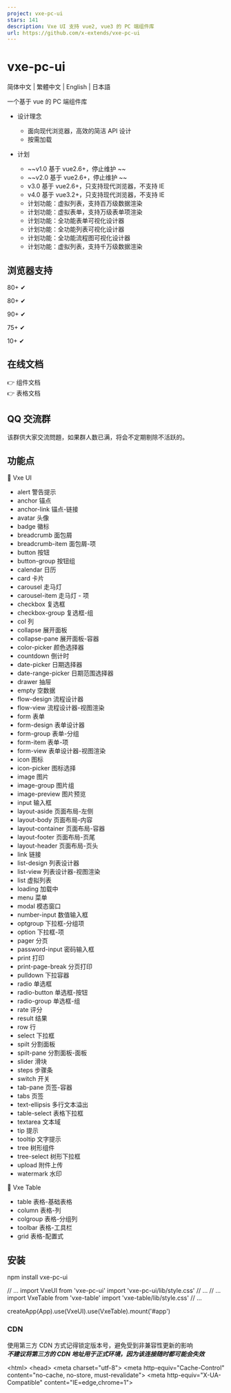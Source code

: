 ```yaml
---
project: vxe-pc-ui
stars: 141
description: Vxe UI 支持 vue2, vue3 的 PC 端组件库
url: https://github.com/x-extends/vxe-pc-ui
---
```


vxe-pc-ui
=========

简体中文 | 繁體中文 | English | 日本語

一个基于 vue 的 PC 端组件库

-   设计理念
    
    -   面向现代浏览器，高效的简洁 API 设计
    -   按需加载
-   计划
    
    -   ~~v1.0 基于 vue2.6+，停止维护 ~~
    -   ~~v2.0 基于 vue2.6+，停止维护 ~~
    -   v3.0 基于 vue2.6+，只支持现代浏览器，不支持 IE
    -   v4.0 基于 vue3.2+，只支持现代浏览器，不支持 IE
    -   计划功能：虚拟列表，支持百万级数据渲染
    -   计划功能：虚拟表单，支持万级表单项渲染
    -   计划功能：全功能表单可视化设计器
    -   计划功能：全功能列表可视化设计器
    -   计划功能：全功能流程图可视化设计器
    -   计划功能：虚拟列表，支持千万级数据渲染

浏览器支持
-----

80+ ✔

80+ ✔

90+ ✔

75+ ✔

10+ ✔

在线文档
----

👉 组件文档  
👉 表格文档

QQ 交流群
------

该群供大家交流問題，如果群人数已满，将会不定期剔除不活跃的。

功能点
---

👀 Vxe UI

-   alert 警告提示
-   anchor 锚点
-   anchor-link 锚点-链接
-   avatar 头像
-   badge 徽标
-   breadcrumb 面包屑
-   breadcrumb-item 面包屑-项
-   button 按钮
-   button-group 按钮组
-   calendar 日历
-   card 卡片
-   carousel 走马灯
-   carousel-item 走马灯 - 项
-   checkbox 复选框
-   checkbox-group 复选框-组
-   col 列
-   collapse 展开面板
-   collapse-pane 展开面板-容器
-   color-picker 颜色选择器
-   countdown 倒计时
-   date-picker 日期选择器
-   date-range-picker 日期范围选择器
-   drawer 抽屉
-   empty 空数据
-   flow-design 流程设计器
-   flow-view 流程设计器-视图渲染
-   form 表单
-   form-design 表单设计器
-   form-group 表单-分组
-   form-item 表单-项
-   form-view 表单设计器-视图渲染
-   icon 图标
-   icon-picker 图标选择
-   image 图片
-   image-group 图片组
-   image-preview 图片预览
-   input 输入框
-   layout-aside 页面布局-左侧
-   layout-body 页面布局-内容
-   layout-container 页面布局-容器
-   layout-footer 页面布局-页尾
-   layout-header 页面布局-页头
-   link 链接
-   list-design 列表设计器
-   list-view 列表设计器-视图渲染
-   list 虚拟列表
-   loading 加载中
-   menu 菜单
-   modal 模态窗口
-   number-input 数值输入框
-   optgroup 下拉框-分组项
-   option 下拉框-项
-   pager 分页
-   password-input 密码输入框
-   print 打印
-   print-page-break 分页打印
-   pulldown 下拉容器
-   radio 单选框
-   radio-button 单选框-按钮
-   radio-group 单选框-组
-   rate 评分
-   result 结果
-   row 行
-   select 下拉框
-   spilt 分割面板
-   spilt-pane 分割面板-面板
-   slider 滑块
-   steps 步骤条
-   switch 开关
-   tab-pane 页签-容器
-   tabs 页签
-   text-ellipsis 多行文本溢出
-   table-select 表格下拉框
-   textarea 文本域
-   tip 提示
-   tooltip 文字提示
-   tree 树形组件
-   tree-select 树形下拉框
-   upload 附件上传
-   watermark 水印

👀 Vxe Table

-   table 表格-基础表格
-   column 表格-列
-   colgroup 表格-分组列
-   toolbar 表格-工具栏
-   grid 表格-配置式

安装
--

npm install vxe-pc-ui

// ...
import VxeUI from 'vxe-pc-ui'
import 'vxe-pc-ui/lib/style.css'
// ...
// ...
import VxeTable from 'vxe-table'
import 'vxe-table/lib/style.css'
// ...

createApp(App).use(VxeUI).use(VxeTable).mount('#app')

### CDN

使用第三方 CDN 方式记得锁定版本号，避免受到非兼容性更新的影响  
_**不建议将第三方的 CDN 地址用于正式环境，因为该连接随时都可能会失效**_

<!DOCTYPE html\>
<html\>
<head\>
  <meta charset\="utf-8"\>
  <meta http-equiv\="Cache-Control" content\="no-cache, no-store, must-revalidate"\>
  <meta http-equiv\="X-UA-Compatible" content\="IE=edge,chrome=1"\>
  <!-- style -->
  <link rel\="stylesheet" href\="https://cdn.jsdelivr.net/npm/vxe-pc-ui@4/lib/style.css"\>
  <link rel\="stylesheet" href\="https://cdn.jsdelivr.net/npm/vxe-table@4/lib/style.css"\>
  <!-- vue -->
  <script src\="https://cdn.jsdelivr.net/npm/vue@3"\></script\>
  <!-- table -->
  <script src\="https://cdn.jsdelivr.net/npm/xe-utils"\></script\>
  <script src\="https://cdn.jsdelivr.net/npm/vxe-pc-ui@4"\></script\>
  <script src\="https://cdn.jsdelivr.net/npm/vxe-table@4"\></script\>
</head\>
<body\>
  <div id\="app"\>
    <div\>
      <vxe-form
        :data\="formData"
        @submit\="submitEvent"\>
        <vxe-form-item title\="名称" field\="name" span\="12" :item-render\="{}"\>
          <template #default\="params"\>
            <vxe-input v-model\="formData.name"\></vxe-input\>
          </template\>
        </vxe-form-item\>
        <vxe-form-item title\="角色" field\="role" span\="12" :item-render\="{}"\>
          <template #default\="params"\>
            <vxe-input v-model\="formData.role"\></vxe-input\>
          </template\>
        </vxe-form-item\>
        <vxe-form-item title\="年龄" field\="age" span\="12" :item-render\="{}"\>
          <template #default\="params"\>
            <vxe-input v-model\="formData.age"\></vxe-input\>
          </template\>
        </vxe-form-item\>
        <vxe-form-item align\="center" span\="24" :item-render\="{}"\>
          <template #default\>
            <vxe-button type\="submit" status\="primary"\>提交</vxe-button\>
            <vxe-button type\="reset"\>重置</vxe-button\>
          </template\>
        </vxe-form-item\>
      </vxe-form\>
    </div\>
  </div\>
  <script\>
    (function () {
      var App \= {
        data() {
          return {
            formData: {
              name: '',
              nickname: '',
              sex: '',
              role: ''
            }
          }
        },
        methods: {
          submitEvent () {
            VxeUI.modal.message({ content: '保存成功', status: 'success' })
          }
        }
      }
      Vue.createApp(App).use(VxeUI).use(VXETable).mount('#app')
    })()
  </script\>
</body\>
</html\>

示例
--

<template\>
  <div\>
    <vxe-form
      :data\="formData"
      @submit\="submitEvent"\>
      <vxe-form-item title\="名称" field\="name" span\="12" :item-render\="{}"\>
        <template #default\="params"\>
          <vxe-input v-model\="formData.name"\></vxe-input\>
        </template\>
      </vxe-form-item\>
      <vxe-form-item title\="角色" field\="role" span\="12" :item-render\="{}"\>
        <template #default\="params"\>
          <vxe-input v-model\="formData.role"\></vxe-input\>
        </template\>
      </vxe-form-item\>
      <vxe-form-item title\="年龄" field\="age" span\="12" :item-render\="{}"\>
        <template #default\="params"\>
          <vxe-input v-model\="formData.age"\></vxe-input\>
        </template\>
      </vxe-form-item\>
      <vxe-form-item align\="center" span\="24" :item-render\="{}"\>
        <template #default\>
          <vxe-button type\="submit" status\="primary"\>提交</vxe-button\>
          <vxe-button type\="reset"\>重置</vxe-button\>
        </template\>
      </vxe-form-item\>
    </vxe-form\>
  </div\>
</template\>

<script\>
export default {
  data() {
    return {
      formData: {
        name: '',
        nickname: '',
        sex: '',
        role: ''
      }
    }
  },
  methods: {
    submitEvent () {
      VxeUI.modal.message({ content: '保存成功', status: 'success' })
    }
  }
}
</script\>

运行项目
----

安装依赖

npm run update

启动本地调试

npm run serve

编译打包，生成编译后的目录：es,lib

npm run lib

贡献源码步骤
------

1.  如果是修复 bug，必须有示例的复现链接
2.  如果新功能，涉及代码风格、质量、还需有对应的示例页面

贡献者
---

Thank you to everyone who contributed to this project.

许可证
---

MIT © 2019-present, Xu Liangzhan
